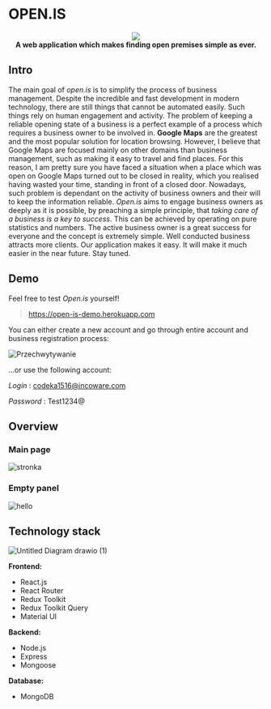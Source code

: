 # OPEN.IS

  
<div align="center">
  <img src="https://user-images.githubusercontent.com/80395610/159160209-81f2c67b-b327-4731-b916-c8b88b163399.png">
  
  </div>
  <div align="center">
  <b>A web application which makes finding open premises simple as ever.</b>
  </div>






## Intro
The main goal of _open.is_ is to simplify the process of business management. Despite the incredible and fast development in modern technology, there are still things that cannot be automated easily. Such things rely on human engagement and activity. The problem of keeping a reliable opening state of a business is a perfect example of a process which requires a business owner to be involved in. **Google Maps** are the greatest and the most popular solution for location browsing. However, I believe that Google Maps are focused mainly on other domains than business management, such as making it easy to travel and find places. For this reason, I am pretty sure you have faced a situation when a place which was open on Google Maps turned out to be closed in reality, which you realised having wasted your time, standing in front of a closed door. Nowadays, such problem is dependant on the activity of business owners and their will to keep the information reliable. _Open.is_ aims to engage business owners as deeply as it is possible, by preaching a simple principle, that _taking care of a business is a key to success_. This can be achieved by operating on pure statistics and numbers. The active business owner is a great success for everyone and the concept is extremely simple. Well conducted business attracts more clients. Our application makes it easy. It will make it much easier in the near future. Stay tuned.

## Demo
Feel free to test _Open.is_ yourself!
> https://open-is-demo.herokuapp.com

You can either create a new account and go through entire account and business registration process: <br/>

![Przechwytywanie](https://user-images.githubusercontent.com/80395610/159161553-3d5f60d8-5627-4dd1-99c1-953f2875664a.JPG)


...or use the following account:

*Login* : codeka1516@incoware.com

*Password* : Test1234@


## Overview

### Main page
![stronka](https://user-images.githubusercontent.com/80395610/159160448-fd7c1091-a9cb-4032-be48-c4d418250980.png)

### Empty panel
![hello](https://user-images.githubusercontent.com/80395610/159161881-5176ca2e-b737-44dd-9428-8ae53c4559cc.png)



## Technology stack
 
![Untitled Diagram drawio (1)](https://user-images.githubusercontent.com/80395610/159161221-11b94261-ffa3-4e5b-a1fb-cc993113d173.png)


**Frontend:**
- React.js
- React Router
- Redux Toolkit
- Redux Toolkit Query
- Material UI

**Backend:**
- Node.js
- Express
- Mongoose

**Database:**
- MongoDB

